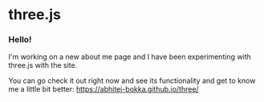 # three.js

### Hello!

I'm working on a new about me page and I have been experimenting with three.js with the site.

You can go check it out right now and see its functionality and get to know me a little bit better:
https://abhitej-bokka.github.io/three/

